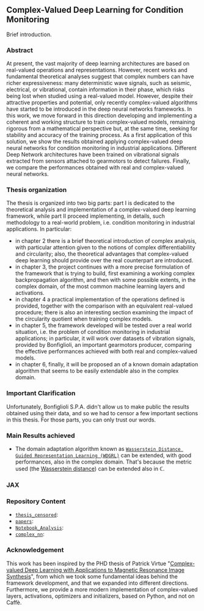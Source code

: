 ## Complex-Valued Deep Learning for Condition Monitoring

Brief introduction.

### Abstract

At present, the vast majority of deep learning architectures are based on real-valued operations and representations. However, recent works and fundamental theoretical analyses suggest that complex numbers can have richer expressiveness: many deterministic wave signals, such as seismic, electrical, or vibrational, contain information in their phase, which risks being lost when studied using a real-valued model. However, despite their attractive properties and potential, only recently complex-valued algorithms have started to be introduced in the deep neural networks frameworks.
In this work, we move forward in this direction developing and implementing a coherent and working structure to train complex-valued models, remaining rigorous from a mathematical perspective but, at the same time, seeking for stability and accuracy of the training process.
As a first application of this solution, we show the results obtained applying complex-valued deep neural networks for condition monitoring in industrial applications. Different Deep Network architectures have been trained on vibrational signals extracted from sensors attached to gearmotors to detect failures. Finally, we compare the performances obtained with real and complex-valued neural networks.

### Thesis organization

The thesis is organized into two big parts: part I is dedicated to the theoretical analysis and implementation of a complex-valued deep learning framework, while part II proceed implementing, in details, such methodology to a real-world problem, i.e. condition monitoring in industrial applications. 
In particular:
* in chapter 2 there is a brief theoretical introduction of complex analysis, with particular attention given to the notions of complex differentiability and circularity; also, the theoretical advantages that complex-valued deep learning should provide over the real counterpart are introduced.
* in chapter 3, the project continues with a more precise formulation of the framework that is trying to build, first examining a working complex backpropagation algorithm, and then with some possible extents, in the complex domain, of the most common machine learning layers and activations.
* in chapter 4 a practical implementation of the operations defined is provided, together with the comparison with an equivalent real-valued procedure; there is also an interesting section examining the impact of the circularity quotient when training complex models.
* in chapter 5, the framework developed will be tested over a real world situation, i.e. the problem of condition monitoring in industrial applications; in particular, it will work over datasets of vibration signals, provided by Bonfiglioli, an important gearmotors producer, comparing the effective performances achieved with both real and complex-valued models.
* in chapter 6, finally, it will be proposed an of a known domain adaptation algorithm that seems to be easily extendable also in the complex domain.

### Important Clarification

Unfortunately, Bonfiglioli S.P.A. didn't allow us to make public the results obtained using their data, and so we had to censor a few important sections in this thesis. For those parts, you can only trust our words.

### Main Results achieved



* The domain adaptation algorithm known as [`Wasserstein Distance Guided Representation Learning (WDGRL)`](https://arxiv.org/abs/1707.01217) can be extended, with good performances, also in the complex domain. That's because the metric used (the [Wasserstein distance](https://en.wikipedia.org/wiki/Wasserstein_metric)) can be extended also in $`\mathds{C}`$.

### JAX


### Repository Content

- [`thesis_censored`](thesis_censored.pdf): 
- [`papers`](papers):
- [`Notebook_Analysis`](Notebook_Analysis):
- [`complex_nn`](complex_nn):


### Acknowledgement

This work has been inspired by the PHD thesis of Patrick Virtue "[Complex-valued Deep Learning with Applications to Magnetic Resonance Image Synthesis](https://www2.eecs.berkeley.edu/Pubs/TechRpts/2019/EECS-2019-130.html)", from which we took some fundamental ideas behind the framework development, and that we expanded into different directions. 
Furthermore, we provide a more modern implementation of complex-valued layers, activations, optimizers and initializers, based on Python, and not on Caffè.
